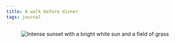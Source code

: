 ```yaml
---
title: A walk before dinner
tags: journal
---
```

<figure class="bleed">
<img src="/img/journal/IMG_2759X.jpg" alt="Intense sunset with a bright white sun and a field of grass">
</figure>
